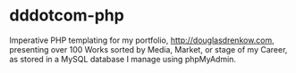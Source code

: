 # dddotcom-php
 Imperative PHP templating for my portfolio, http://douglasdrenkow.com, presenting over 100 Works sorted by Media, Market, or stage of my Career, as stored in a MySQL database I manage using phpMyAdmin.

